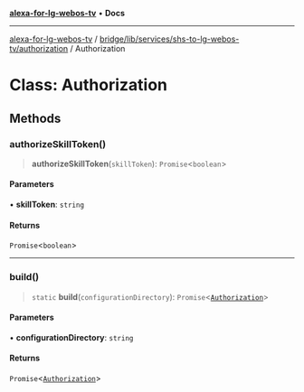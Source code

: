 [**alexa-for-lg-webos-tv**](../../../../../../README.md) • **Docs**

***

[alexa-for-lg-webos-tv](../../../../../../modules.md) / [bridge/lib/services/shs-to-lg-webos-tv/authorization](../README.md) / Authorization

# Class: Authorization

## Methods

### authorizeSkillToken()

> **authorizeSkillToken**(`skillToken`): `Promise`\<`boolean`\>

#### Parameters

• **skillToken**: `string`

#### Returns

`Promise`\<`boolean`\>

***

### build()

> `static` **build**(`configurationDirectory`): `Promise`\<[`Authorization`](Authorization.md)\>

#### Parameters

• **configurationDirectory**: `string`

#### Returns

`Promise`\<[`Authorization`](Authorization.md)\>
